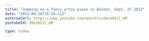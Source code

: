 ```yaml
---
title: "Jamming on a fancy artsy piano in Boston, Sept. 27 2013"
date: "2013-09-28T16:34:11Z"
externalUrl: https://www.youtube.com/watch?v=SWsaHIil_mM
youtubeId: SWsaHIil_mM

type: video
---
```

